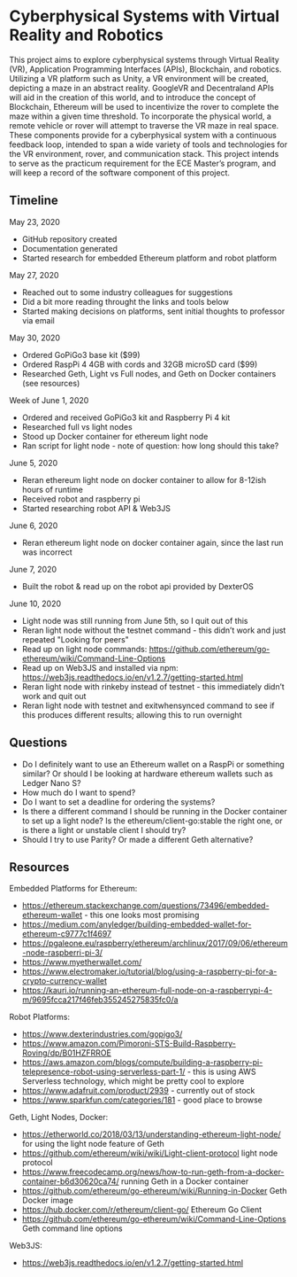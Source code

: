 # Cyberphysical Systems with Virtual Reality and Robotics
This project aims to explore cyberphysical systems through Virtual Reality (VR), Application Programming Interfaces (APIs), Blockchain, and robotics. Utilizing a VR platform such as Unity, a VR environment will be created, depicting a maze in an abstract reality. GoogleVR and Decentraland APIs will aid in the creation of this world, and to introduce the concept of Blockchain, Ethereum will be used to incentivize the rover to complete the maze within a given time threshold. To incorporate the physical world, a remote vehicle or rover will attempt to traverse the VR maze in real space. These components provide for a cyberphysical system with a continuous feedback loop, intended to span a wide variety of tools and technologies for the VR environment, rover, and communication stack. This project intends to serve as the practicum requirement for the ECE Master’s program, and will keep a record of the software component of this project.

## Timeline

May 23, 2020
- GitHub repository created
- Documentation generated
- Started research for embedded Ethereum platform and robot platform

May 27, 2020
- Reached out to some industry colleagues for suggestions
- Did a bit more reading throught the links and tools below
- Started making decisions on platforms, sent initial thoughts to professor via email

May 30, 2020
- Ordered GoPiGo3 base kit ($99)
- Ordered RaspPi 4 4GB with cords and 32GB microSD card ($99)
- Researched Geth, Light vs Full nodes, and Geth on Docker containers (see resources)

Week of June 1, 2020
- Ordered and received GoPiGo3 kit and Raspberry Pi 4 kit
- Researched full vs light nodes
- Stood up Docker container for ethereum light node
- Ran script for light node - note of question: how long should this take?

June 5, 2020
- Reran ethereum light node on docker container to allow for 8-12ish hours of runtime
- Received robot and raspberry pi
- Started researching robot API & Web3JS

June 6, 2020
- Reran ethereum light node on docker container again, since the last run was incorrect

June 7, 2020
- Built the robot & read up on the robot api provided by DexterOS

June 10, 2020
- Light node was still running from June 5th, so I quit out of this
- Reran light node without the testnet command - this didn’t work and just repeated "Looking for peers"
- Read up on light node commands: https://github.com/ethereum/go-ethereum/wiki/Command-Line-Options
- Read up on Web3JS and installed via npm: https://web3js.readthedocs.io/en/v1.2.7/getting-started.html
- Reran light node with rinkeby instead of testnet - this immediately didn’t work and quit out
- Reran light node with testnet and exitwhensynced command to see if this produces different results; allowing this to run overnight

## Questions
- Do I definitely want to use an Ethereum wallet on a RaspPi or something similar? Or should I be looking at hardware ethereum wallets such as Ledger Nano S?
- How much do I want to spend?
- Do I want to set a deadline for ordering the systems?
- Is there a different command I should be running in the Docker container to set up a light node? Is the ethereum/client-go:stable the right one, or is there a light or unstable client I should try?
- Should I try to use Parity? Or made a different Geth alternative? 

## Resources
Embedded Platforms for Ethereum:
- https://ethereum.stackexchange.com/questions/73496/embedded-ethereum-wallet - this one looks most promising
- https://medium.com/anyledger/building-embedded-wallet-for-ethereum-c9777c1f4697
- https://pgaleone.eu/raspberry/ethereum/archlinux/2017/09/06/ethereum-node-raspberri-pi-3/
- https://www.myetherwallet.com/
- https://www.electromaker.io/tutorial/blog/using-a-raspberry-pi-for-a-crypto-currency-wallet
- https://kauri.io/running-an-ethereum-full-node-on-a-raspberrypi-4-m/9695fcca217f46feb355245275835fc0/a

Robot Platforms:
- https://www.dexterindustries.com/gopigo3/
- https://www.amazon.com/Pimoroni-STS-Build-Raspberry-Roving/dp/B01HZFRROE
- https://aws.amazon.com/blogs/compute/building-a-raspberry-pi-telepresence-robot-using-serverless-part-1/ - this is using AWS Serverless technology, which might be pretty cool to explore
- https://www.adafruit.com/product/2939 - currently out of stock
- https://www.sparkfun.com/categories/181 - good place to browse

Geth, Light Nodes, Docker:
- https://etherworld.co/2018/03/13/understanding-ethereum-light-node/ for using the light node feature of Geth
- https://github.com/ethereum/wiki/wiki/Light-client-protocol light node protocol
- https://www.freecodecamp.org/news/how-to-run-geth-from-a-docker-container-b6d30620ca74/ running Geth in a Docker container
- https://github.com/ethereum/go-ethereum/wiki/Running-in-Docker Geth Docker image
- https://hub.docker.com/r/ethereum/client-go/ Ethereum Go Client
- https://github.com/ethereum/go-ethereum/wiki/Command-Line-Options Geth command line options

Web3JS:
- https://web3js.readthedocs.io/en/v1.2.7/getting-started.html

